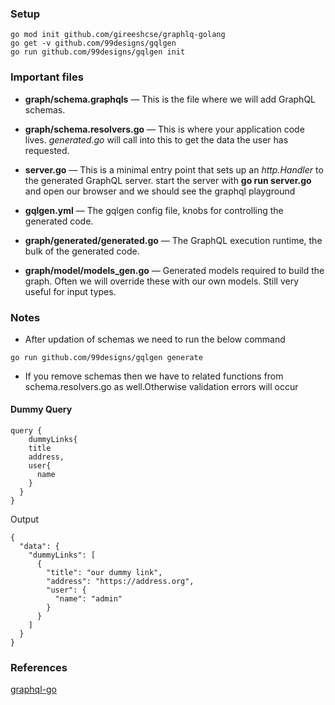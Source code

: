 ### Setup

```
go mod init github.com/gireeshcse/graphlq-golang
go get -v github.com/99designs/gqlgen
go run github.com/99designs/gqlgen init
```

### Important files

* **graph/schema.graphqls** — This is the file where we will add GraphQL schemas.

* **graph/schema.resolvers.go** — This is where your application code lives. *generated.go* will call into this to get the data the user has requested.

* **server.go** — This is a minimal entry point that sets up an *http.Handler* to the generated GraphQL server. start the server with **go run server.go** and open our browser and we should see the graphql playground

* **gqlgen.yml** — The gqlgen config file, knobs for controlling the generated code.

* **graph/generated/generated.go** — The GraphQL execution runtime, the bulk of the generated code.

* **graph/model/models_gen.go** — Generated models required to build the graph. Often we will override these with our own models. Still very useful for input types.

### Notes

* After updation of schemas we need to run the below command 

```
go run github.com/99designs/gqlgen generate
```

* If you remove schemas then we have to related functions from schema.resolvers.go as well.Otherwise validation errors will occur

#### Dummy Query

```
query {
	dummyLinks{
    title
    address,
    user{
      name
    }
  }
}
```

Output

```
{
  "data": {
    "dummyLinks": [
      {
        "title": "our dummy link",
        "address": "https://address.org",
        "user": {
          "name": "admin"
        }
      }
    ]
  }
}
```

### References

[graphql-go](https://www.howtographql.com/graphql-go/)